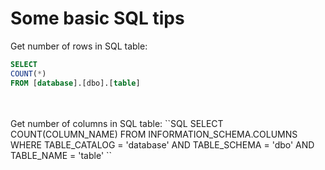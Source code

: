 # Some basic SQL tips

Get number of rows in SQL table:
```SQL
SELECT
COUNT(*)
FROM [database].[dbo].[table]
```
<br>
<br>
Get number of columns in SQL table:
``SQL
SELECT
COUNT(COLUMN_NAME)
FROM INFORMATION_SCHEMA.COLUMNS
WHERE TABLE_CATALOG = 'database'  AND TABLE_SCHEMA = 'dbo' AND TABLE_NAME = 'table'
``
